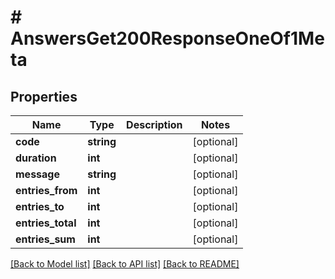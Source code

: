 # # AnswersGet200ResponseOneOf1Meta

## Properties

Name | Type | Description | Notes
------------ | ------------- | ------------- | -------------
**code** | **string** |  | [optional]
**duration** | **int** |  | [optional]
**message** | **string** |  | [optional]
**entries_from** | **int** |  | [optional]
**entries_to** | **int** |  | [optional]
**entries_total** | **int** |  | [optional]
**entries_sum** | **int** |  | [optional]

[[Back to Model list]](../../README.md#models) [[Back to API list]](../../README.md#endpoints) [[Back to README]](../../README.md)
